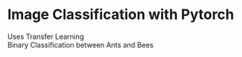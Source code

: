 # Image Classification with Pytorch
Uses Transfer Learning\
Binary Classification between Ants and Bees
